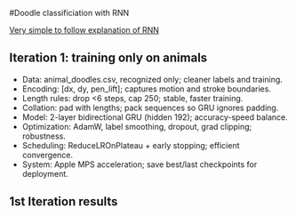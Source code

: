 #Doodle classificiation with RNN

[Very simple to follow explanation of RNN](https://www.youtube.com/watch?v=AsNTP8Kwu80) 


## Iteration 1: training only on animals
- Data: animal_doodles.csv, recognized only; cleaner labels and training.
- Encoding: [dx, dy, pen_lift]; captures motion and stroke boundaries.
- Length rules: drop <6 steps, cap 250; stable, faster training.
- Collation: pad with lengths; pack sequences so GRU ignores padding.
- Model: 2-layer bidirectional GRU (hidden 192); accuracy-speed balance.
- Optimization: AdamW, label smoothing, dropout, grad clipping; robustness.
- Scheduling: ReduceLROnPlateau + early stopping; efficient convergence.
- System: Apple MPS acceleration; save best/last checkpoints for deployment.

## 1st Iteration results
